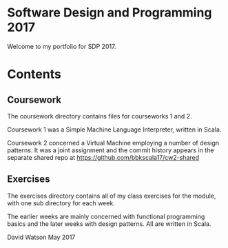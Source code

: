 # Software Design and Programming 2017

Welcome to my portfolio for SDP 2017.

# Contents

## Coursework

The coursework directory contains files for courseworks 1 and 2.

Coursework 1 was a Simple Machine Language Interpreter, written in Scala.

Coursework 2 concerned a Virtual Machine employing a number of design patterns.  It was a joint assignment and the commit history appears in the separate shared repo at https://github.com/bbkscala17/cw2-shared

## Exercises

The exercises directory contains all of my class exercises for the module, with one sub directory for each week.

The earlier weeks are mainly concerned with functional programming basics and the later weeks with design patterns.  All are written in Scala.

David Watson
May 2017